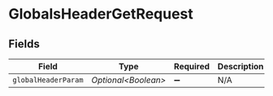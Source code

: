 # GlobalsHeaderGetRequest


## Fields

| Field                | Type                 | Required             | Description          | Example              |
| -------------------- | -------------------- | -------------------- | -------------------- | -------------------- |
| `globalHeaderParam`  | *Optional\<Boolean>* | :heavy_minus_sign:   | N/A                  | true                 |